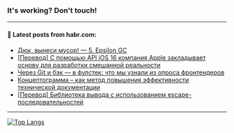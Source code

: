 ### It's working? Don't touch!

---
<!--
#### 🛠️ Technical stack:

![C++](https://img.shields.io/badge/C++-informational?logo=c%2B%2B&style=flat&logoColor=white&color=9C033A)
![Java](https://img.shields.io/badge/Java-informational?logo=java&style=flat&logoColor=white&color=007396)
![Kotlin](https://img.shields.io/badge/Kotlin-informational?logo=Kotlin&style=flat&logoColor=white&color=0095D5)
![JS](https://img.shields.io/badge/JS-informational?logo=javaScript&style=flat&logoColor=black&color=F7Df1E) <br>
![HTML5](https://img.shields.io/badge/HTML5-informational?logo=html5&style=flat&logoColor=white&color=E34F26)
![CSS3](https://img.shields.io/badge/CSS3-informational?logo=css3&style=flat&logoColor=white&color=157286)
![Sass](https://img.shields.io/badge/Saas-informational?logo=sass&style=flat&logoColor=white&color=hotpink)
![PHP](https://img.shields.io/badge/PHP-informational?logo=php&style=flat&logoColor=white&color=777BB4) <br>
![WebPAck](https://img.shields.io/badge/WebPack-informational?logo=webPack&style=flat&logoColor=white&color=FF6F00)
![Bootstrap](https://img.shields.io/badge/Bootstrap-informational?logo=Bootstrap&style=flat&logoColor=white&color=7952B3)
![MySQL](https://img.shields.io/badge/MySQL-informational?logo=MySQL&style=flat&logoColor=white&color=00f) <br>
![NodeJS](https://img.shields.io/badge/NodeJS-informational?logo=node.js&style=flat&logoColor=white&color=43853D)
![Spring](https://img.shields.io/badge/Spring-informational?logo=Spring&style=flat&logoColor=white&color=0A9EDC)
![Angular](https://img.shields.io/badge/Vue-informational?logo=vue.js&style=flat&logoColor=white&color=red)
![Git](https://img.shields.io/badge/Git-informational?logo=git&style=flat&logoColor=white&color=darkorange)

___
-->

#### 💬 Latest posts from habr.com:

<!-- BLOG-POST-LIST:START -->
- [Дюк, вынеси мусор! — 5. Epsilon GC](https://habr.com/ru/post/681116/?utm_source=habrahabr&utm_medium=rss&utm_campaign=681116)
- [[Перевод] С помощью API iOS 16 компания Apple закладывает основу для разработки смешанной реальности](https://habr.com/ru/post/681094/?utm_source=habrahabr&utm_medium=rss&utm_campaign=681094)
- [Через Git и бэк — в фулстек: что мы узнали из опроса фронтендеров](https://habr.com/ru/post/679830/?utm_source=habrahabr&utm_medium=rss&utm_campaign=679830)
- [Концептограмма – как метод повышения эффективности технической документации](https://habr.com/ru/post/681044/?utm_source=habrahabr&utm_medium=rss&utm_campaign=681044)
- [[Перевод] Библиотека вывода с использованием escape-последовательностей](https://habr.com/ru/post/679758/?utm_source=habrahabr&utm_medium=rss&utm_campaign=679758)
<!-- BLOG-POST-LIST:END -->

---

[![Top Langs](https://github-readme-stats.vercel.app/api/top-langs/?username=zloylis&layout=compact&hide_border=true&theme=dracula)](https://github.com/zloylis)
